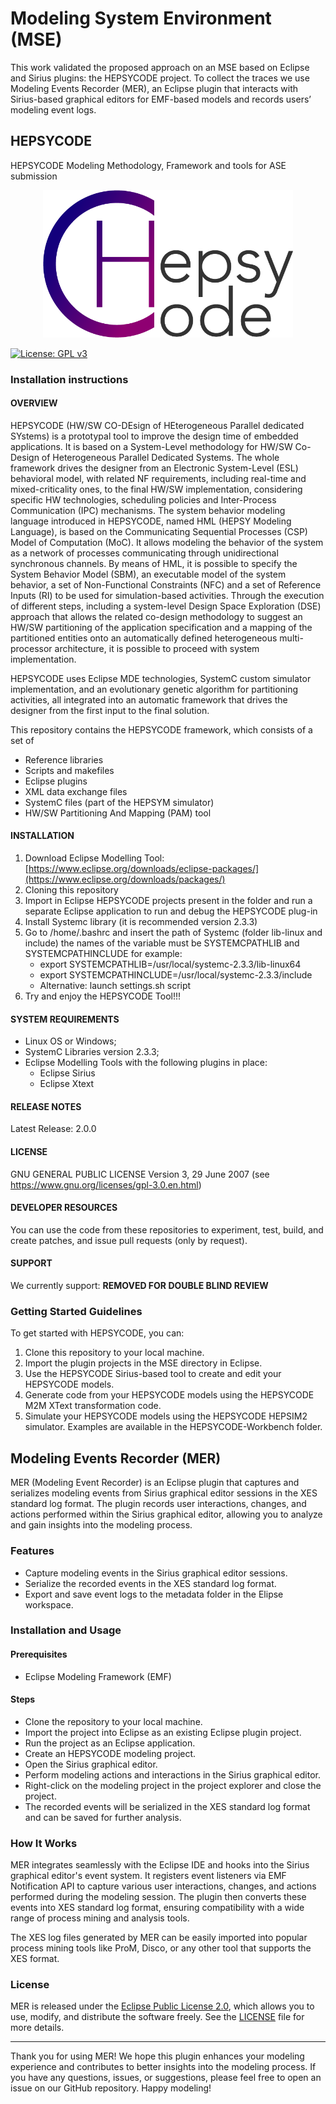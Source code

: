 # Modeling System Environment (MSE)

This work validated the proposed approach on an MSE based on Eclipse and Sirius plugins: the HEPSYCODE project. To collect the traces we use Modeling Events Recorder (MER), an Eclipse plugin that interacts with Sirius-based graphical editors for EMF-based models and records users’ modeling event logs.

## HEPSYCODE
HEPSYCODE Modeling Methodology, Framework and tools for ASE submission

<p align="center">
<img src="img/logo.png" width="400" height="236">
</p>

[![License: GPL v3](https://img.shields.io/badge/License-GPLv3-blue.svg)](https://www.gnu.org/licenses/gpl-3.0)

### Installation instructions

#### OVERVIEW
HEPSYCODE (HW/SW CO-DEsign of HEterogeneous Parallel dedicated SYstems) is a prototypal tool to improve the design time of embedded applications. It is based on a System-Level methodology for HW/SW Co-Design of Heterogeneous Parallel Dedicated Systems. The whole framework drives the designer from an Electronic System-Level (ESL) behavioral model, with related NF requirements, including real-time and mixed-criticality ones, to the final HW/SW implementation, considering specific HW technologies, scheduling policies and Inter-Process Communication (IPC) mechanisms. The system behavior modeling language introduced in HEPSYCODE, named HML (HEPSY Modeling Language), is based on the Communicating Sequential Processes (CSP) Model of Computation (MoC). It allows modeling the behavior of the system as a network of processes communicating through unidirectional synchronous channels. By means of HML, it is possible to specify the System Behavior Model (SBM), an executable model of the system behavior, a set of Non-Functional Constraints (NFC) and a set of Reference Inputs (RI) to be used for simulation-based activities. Through the execution of different steps, including a system-level Design Space Exploration (DSE) approach that allows the related co-design methodology to suggest an HW/SW partitioning of the application specification and a mapping of the partitioned entities onto an automatically defined heterogeneous multi-processor architecture, it is possible to proceed with system implementation.

HEPSYCODE uses Eclipse MDE technologies, SystemC custom simulator implementation, and an evolutionary genetic algorithm for partitioning activities, all integrated into an automatic framework that drives the designer from the first input to the final solution.

This repository contains the HEPSYCODE framework, which consists of a set of

- Reference libraries
- Scripts and makefiles
- Eclipse plugins 
- XML data exchange files
- SystemC files (part of the HEPSYM simulator)
- HW/SW Partitioning And Mapping (PAM) tool
 
#### INSTALLATION
 1. Download Eclipse Modelling Tool: [https://www.eclipse.org/downloads/eclipse-packages/](https://www.eclipse.org/downloads/packages/)
 2. Cloning this repository
 3. Import in Eclipse HEPSYCODE projects present in the folder and run a separate Eclipse application to run and debug the HEPSYCODE plug-in
 4. Install Systemc library (it is recommended version 2.3.3)
 5. Go to /home/.bashrc and insert the path of Systemc (folder lib-linux and include) the names of the variable must be SYSTEMCPATHLIB and SYSTEMCPATHINCLUDE for example:
    - export SYSTEMCPATHLIB=/usr/local/systemc-2.3.3/lib-linux64
    - export SYSTEMCPATHINCLUDE=/usr/local/systemc-2.3.3/include
    - Alternative: launch settings.sh script
 6. Try and enjoy the HEPSYCODE Tool!!!

#### SYSTEM REQUIREMENTS
 - Linux OS or Windows;
 - SystemC Libraries version 2.3.3;
 - Eclipse Modelling Tools with the following plugins in place: 
   - Eclipse Sirius
   - Eclipse Xtext

#### RELEASE NOTES
Latest Release: 2.0.0
 
#### LICENSE
GNU GENERAL PUBLIC LICENSE Version 3, 29 June 2007 (see https://www.gnu.org/licenses/gpl-3.0.en.html)
 
#### DEVELOPER RESOURCES
You can use the code from these repositories to experiment, test, build, and create patches, and issue pull requests (only by request).
 
#### SUPPORT
We currently support: **REMOVED FOR DOUBLE BLIND REVIEW**
 
### Getting Started Guidelines
To get started with HEPSYCODE, you can:

 1. Clone this repository to your local machine.
 2. Import the plugin projects in the MSE directory in Eclipse.
 3. Use the HEPSYCODE Sirius-based tool to create and edit your HEPSYCODE models.
 4. Generate code from your HEPSYCODE models using the HEPSYCODE M2M XText transformation code.
 5. Simulate your HEPSYCODE models using the HEPSYCODE HEPSIM2 simulator. Examples are available in the HEPSYCODE-Workbench folder.

## Modeling Events Recorder (MER)

MER (Modeling Event Recorder) is an Eclipse plugin that captures and serializes modeling events from Sirius graphical editor sessions in the XES standard log format. The plugin records user interactions, changes, and actions performed within the Sirius graphical editor, allowing you to analyze and gain insights into the modeling process.

### Features
- Capture modeling events in the Sirius graphical editor sessions.
- Serialize the recorded events in the XES standard log format.
- Export and save event logs to the metadata folder in the Elipse workspace.

### Installation and Usage

#### Prerequisites
- Eclipse Modeling Framework (EMF)

#### Steps
- Clone the repository to your local machine.
- Import the project into Eclipse as an existing Eclipse plugin project.
- Run the project as an Eclipse application.
- Create an HEPSYCODE modeling project.
- Open the Sirius graphical editor.
- Perform modeling actions and interactions in the Sirius graphical editor.
- Right-click on the modeling project in the project explorer and close the project.
- The recorded events will be serialized in the XES standard log format and can be saved for further analysis.

### How It Works
MER integrates seamlessly with the Eclipse IDE and hooks into the Sirius graphical editor's event system. It registers event listeners via EMF Notification API to capture various user interactions, changes, and actions performed during the modeling session. The plugin then converts these events into XES standard log format, ensuring compatibility with a wide range of process mining and analysis tools.

The XES log files generated by MER can be easily imported into popular process mining tools like ProM, Disco, or any other tool that supports the XES format.

### License
MER is released under the [Eclipse Public License 2.0](LICENSE), which allows you to use, modify, and distribute the software freely. See the [LICENSE](LICENSE) file for more details.

---

Thank you for using MER! We hope this plugin enhances your modeling experience and contributes to better insights into the modeling process. If you have any questions, issues, or suggestions, please feel free to open an issue on our GitHub repository. Happy modeling!
